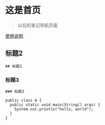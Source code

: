# 这是首页

> 以后的笔记导航页面
> 

[使用说明](inde-old.md).

## 标题2

```
## 标题2
```


### 标题3

```
### 标题3
```

```
public class A {
  public static void main(String[] args) {
    System.out.println("hello, world");
  }
}

```